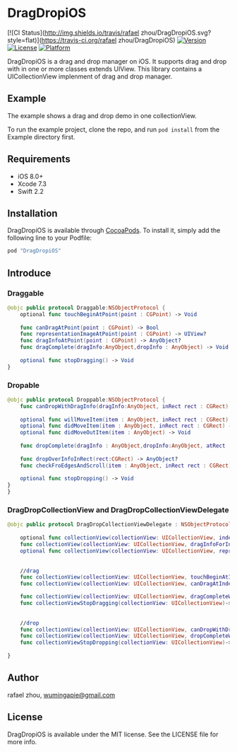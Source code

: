# DragDropiOS

[![CI Status](http://img.shields.io/travis/rafael zhou/DragDropiOS.svg?style=flat)](https://travis-ci.org/rafael zhou/DragDropiOS)
[![Version](https://img.shields.io/cocoapods/v/DragDropiOS.svg?style=flat)](http://cocoapods.org/pods/DragDropiOS)
[![License](https://img.shields.io/cocoapods/l/DragDropiOS.svg?style=flat)](http://cocoapods.org/pods/DragDropiOS)
[![Platform](https://img.shields.io/cocoapods/p/DragDropiOS.svg?style=flat)](http://cocoapods.org/pods/DragDropiOS)

DragDropiOS is a drag and drop manager on iOS. 
It supports drag and drop with in one or more classes extends UIView.
This library contains a UICollectionView implenment of drag and drop manager.



## Example

The example shows a drag and drop demo in one collectionView.

To run the example project, clone the repo, and run `pod install` from the Example directory first.

## Requirements
- iOS 8.0+  
- Xcode 7.3
- Swift 2.2
## Installation

DragDropiOS is available through [CocoaPods](http://cocoapods.org). To install
it, simply add the following line to your Podfile:

```ruby
pod "DragDropiOS"
```
## Introduce

### Draggable

```swift
@objc public protocol Draggable:NSObjectProtocol {
    optional func touchBeginAtPoint(point : CGPoint) -> Void
    
    func canDragAtPoint(point : CGPoint) -> Bool
    func representationImageAtPoint(point : CGPoint) -> UIView?
    func dragInfoAtPoint(point : CGPoint) -> AnyObject?
    func dragComplete(dragInfo:AnyObject,dropInfo : AnyObject) -> Void
    
    optional func stopDragging() -> Void
}
```

### Dropable

```swift
@objc public protocol Droppable:NSObjectProtocol {
    func canDropWithDragInfo(dragInfo:AnyObject, inRect rect : CGRect) -> Bool
    
    optional func willMoveItem(item : AnyObject, inRect rect : CGRect) -> Void
    optional func didMoveItem(item : AnyObject, inRect rect : CGRect) -> Void
    optional func didMoveOutItem(item : AnyObject) -> Void
    
    func dropComplete(dragInfo : AnyObject,dropInfo:AnyObject, atRect : CGRect) -> Void
    
    func dropOverInfoInRect(rect:CGRect) -> AnyObject?
    func checkFroEdgesAndScroll(item : AnyObject, inRect rect : CGRect) -> Void
    
    optional func stopDropping() -> Void
}
}
```

### DragDropCollectionView and DragDropCollectionViewDelegate
```swift
@objc public protocol DragDropCollectionViewDelegate : NSObjectProtocol {
    
    optional func collectionView(collectionView: UICollectionView, indexPathForDragInfo dragInfo: AnyObject) -> NSIndexPath?
    func collectionView(collectionView: UICollectionView, dragInfoForIndexPath indexPath: NSIndexPath) -> AnyObject
    optional func collectionView(collectionView: UICollectionView, representationImageAtIndexPath indexPath: NSIndexPath) -> UIImage
    
    
    //drag
    func collectionView(collectionView: UICollectionView, touchBeginAtIndexPath indexPath:NSIndexPath) -> Void
    func collectionView(collectionView: UICollectionView, canDragAtIndexPath indexPath: NSIndexPath) -> Bool

    func collectionView(collectionView: UICollectionView, dragCompleteWithDragInfo dragInfo:AnyObject, atDragIndexPath dragIndexPath: NSIndexPath,withDropInfo dropInfo:AnyObject) -> Void
    func collectionViewStopDragging(collectionView: UICollectionView)->Void
    
    
    //drop
    func collectionView(collectionView: UICollectionView, canDropWithDragInfo info:AnyObject, AtIndexPath indexPath: NSIndexPath) -> Bool
    func collectionView(collectionView: UICollectionView, dropCompleteWithDragInfo dragInfo:AnyObject, atDragIndexPath dragIndexPath: NSIndexPath,withDropInfo dropInfo:AnyObject,atDropIndexPath dropIndexPath:NSIndexPath) -> Void
    func collectionViewStopDropping(collectionView: UICollectionView)->Void
    
}
```

## Author

rafael zhou, wumingapie@gmail.com

## License

DragDropiOS is available under the MIT license. See the LICENSE file for more info.
